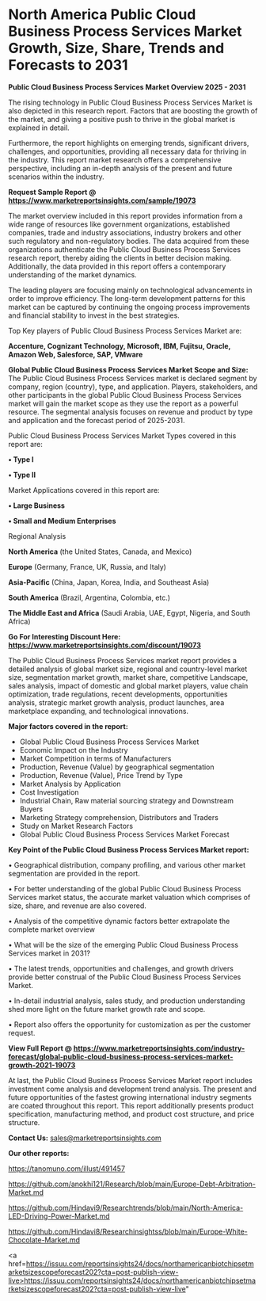 # North America Public Cloud Business Process Services Market Growth, Size, Share, Trends and Forecasts to 2031

<Strong> Public Cloud Business Process Services Market Overview 2025 - 2031</strong>

The rising technology in Public Cloud Business Process Services Market is also depicted in this research report. Factors that are boosting the growth of the market, and giving a positive push to thrive in the global market is explained in detail.

Furthermore, the report highlights on emerging trends, significant drivers, challenges, and opportunities, providing all necessary data for thriving in the industry. This report market research offers a comprehensive perspective, including an in-depth analysis of the present and future scenarios within the industry.

<strong>Request Sample Report @ <a href=https://www.marketreportsinsights.com/sample/19073>https://www.marketreportsinsights.com/sample/19073</a></strong>

The market overview included in this report provides information from a wide range of resources like government organizations, established companies, trade and industry associations, industry brokers and other such regulatory and non-regulatory bodies. The data acquired from these organizations authenticate the Public Cloud Business Process Services research report, thereby aiding the clients in better decision making. Additionally, the data provided in this report offers a contemporary understanding of the market dynamics.

The leading players are focusing mainly on technological advancements in order to improve efficiency. The long-term development patterns for this market can be captured by continuing the ongoing process improvements and financial stability to invest in the best strategies.

Top Key players of Public Cloud Business Process Services Market are:

<strong>Accenture, Cognizant Technology, Microsoft, IBM, Fujitsu, Oracle, Amazon Web, Salesforce, SAP, VMware</strong>

<strong><b>Global Public Cloud Business Process Services Market Scope and Size:</b></strong>
The Public Cloud Business Process Services market is declared segment by company, region (country), type, and application. Players, stakeholders, and other participants in the global Public Cloud Business Process Services market will gain the market scope as they use the report as a powerful resource. The segmental analysis focuses on revenue and product by type and application and the forecast period of 2025-2031.

Public Cloud Business Process Services Market Types covered in this report are:

<strong>• Type I

• Type II</strong>

Market Applications covered in this report are:

<strong>• Large Business

• Small and Medium Enterprises</strong> 

Regional Analysis

<strong>North America</strong> (the United States, Canada, and Mexico)

<strong>Europe</strong> (Germany, France, UK, Russia, and Italy)

<strong>Asia-Pacific</strong> (China, Japan, Korea, India, and Southeast Asia)

<strong>South America</strong> (Brazil, Argentina, Colombia, etc.)

<strong>The Middle East and Africa</strong> (Saudi Arabia, UAE, Egypt, Nigeria, and South Africa)

<strong>Go For Interesting Discount Here: <a href=https://www.marketreportsinsights.com/discount/19073>https://www.marketreportsinsights.com/discount/19073</a></strong>

The Public Cloud Business Process Services market report provides a detailed analysis of global market size, regional and country-level market size, segmentation market growth, market share, competitive Landscape, sales analysis, impact of domestic and global market players, value chain optimization, trade regulations, recent developments, opportunities analysis, strategic market growth analysis, product launches, area marketplace expanding, and technological innovations.

<strong><b>Major factors covered in the report:</b></strong>
<ul>
  <li>Global Public Cloud Business Process Services Market </li>
  <li>Economic Impact on the Industry</li>
  <li>Market Competition in terms of Manufacturers</li>
  <li>Production, Revenue (Value) by geographical segmentation</li>
  <li>Production, Revenue (Value), Price Trend by Type</li>
  <li>Market Analysis by Application</li>
  <li>Cost Investigation</li>
  <li>Industrial Chain, Raw material sourcing strategy and Downstream Buyers</li>
  <li>Marketing Strategy comprehension, Distributors and Traders</li>
  <li>Study on Market Research Factors</li>
  <li>Global Public Cloud Business Process Services Market Forecast</li>
</ul>

<strong><b>Key Point of the Public Cloud Business Process Services Market report:</b></strong>

• Geographical distribution, company profiling, and various other market segmentation are provided in the report.

• For better understanding of the global Public Cloud Business Process Services market status, the accurate market valuation which comprises of size, share, and revenue are also covered.

• Analysis of the competitive dynamic factors better extrapolate the complete market overview

• What will be the size of the emerging Public Cloud Business Process Services market in 2031?

• The latest trends, opportunities and challenges, and growth drivers provide better construal of the Public Cloud Business Process Services Market.

• In-detail industrial analysis, sales study, and production understanding shed more light on the future market growth rate and scope.

• Report also offers the opportunity for customization as per the customer request.

<strong><b>View Full Report @ <a href=https://www.marketreportsinsights.com/industry-forecast/global-public-cloud-business-process-services-market-growth-2021-19073>https://www.marketreportsinsights.com/industry-forecast/global-public-cloud-business-process-services-market-growth-2021-19073</a></b></strong>


At last, the Public Cloud Business Process Services Market report includes investment come analysis and development trend analysis. The present and future opportunities of the fastest growing international industry segments are coated throughout this report. This report additionally presents product specification, manufacturing method, and product cost structure, and price structure.

<strong>Contact Us:</strong>
sales@marketreportsinsights.com

<strong>Our other reports:</strong>

<a href=https://tanomuno.com/illust/491457>https://tanomuno.com/illust/491457</a>

<a href=https://github.com/anokhi121/Research/blob/main/Europe-Debt-Arbitration-Market.md>https://github.com/anokhi121/Research/blob/main/Europe-Debt-Arbitration-Market.md</a>

<a href=https://github.com/Hindavi9/Researchtrends/blob/main/North-America-LED-Driving-Power-Market.md>https://github.com/Hindavi9/Researchtrends/blob/main/North-America-LED-Driving-Power-Market.md</a>

<a href=https://github.com/Hindavi8/Researchinsightss/blob/main/Europe-White-Chocolate-Market.md>https://github.com/Hindavi8/Researchinsightss/blob/main/Europe-White-Chocolate-Market.md</a>

<a href=https://issuu.com/reportsinsights24/docs/northamericanbiotchipsetmarketsizescopeforecast202?cta=post-publish-view-live>https://issuu.com/reportsinsights24/docs/northamericanbiotchipsetmarketsizescopeforecast202?cta=post-publish-view-live</a>"
